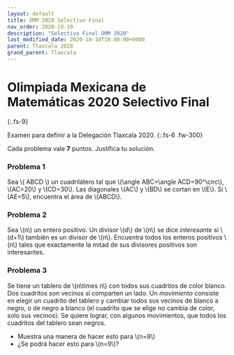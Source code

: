 ```yaml
---
layout: default
title: OMM 2020 Selectivo Final
nav_order: 2020-10-10
description: "Selectivo Final OMM 2020"
last_modified_date: 2020-10-10T10:00:00+0000
parent: Tlaxcala 2020
grand_parent: Tlaxcala
---
```


<link rel="stylesheet" href="{{ '/assets/css/just-the-docs-degVerde.css' | absolute_url }}">
<script>
    jtd.setTheme('degVerde');
</script>

# Olimpiada Mexicana de Matemáticas&nbsp;<span class="deg-sitio deg-sitio-texto">2020</span> Selectivo Final
{:.fs-9}

Examen para definir a la Delegación Tlaxcala <span class="deg-sitio deg-sitio-texto">2020</span>.
{:.fs-6 .fw-300}

Cada problema vale **7** puntos. Justifica tu solución.

### Problema&nbsp;<span class="deg-sitio deg-sitio-texto">1</span>

Sea \\( ABCD \\) un cuadrilátero tal que \\(\angle ABC=\angle ACD=90^\circ\\), \\(AC=20\\) y \\(CD=30\\). Las diagonales \\(AC\\) y \\(BD\\) se cortan en \\(E\\). Si \\(AE=5\\), encuentra el área de \\(ABCD\\).

### Problema&nbsp;<span class="deg-sitio deg-sitio-texto">2</span>

Sea \\(n\\) un entero positivo. Un divisor \\(d\\) de \\(n\\) se dice *interesante* si \\(d+1\\) también es un divisor de \\(n\\). Encuentra todos los enteros positivos \\(n\\) tales que exactamente la mitad de sus divisores positivos son interesantes.

### Problema&nbsp;<span class="deg-sitio deg-sitio-texto">3</span>

Se tiene un tablero de \\(n\times n\\) con todos sus cuadritos de color blanco. Dos cuadritos son vecinos si comparten un lado. Un *movimiento* consiste en elegir un cuadrito del tablero y cambiar todos sus vecinos de blanco a negro, o de negro a blanco (el cuadrito que se elige no cambia de color, solo sus vecinos). Se quiere lograr, con algunos movimientos, que todos los cuadritos del tablero sean negros.

* Muestra una manera de hacer esto para \\(n=8\\)
* ¿Se podrá hacer esto para \\(n=9\\)?


